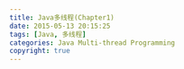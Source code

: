 ```yaml
---
title: Java多线程(Chapter1)
date: 2015-05-13 20:15:25
tags: [Java, 多线程]
categories: Java Multi-thread Programming
copyright: true
---
```

